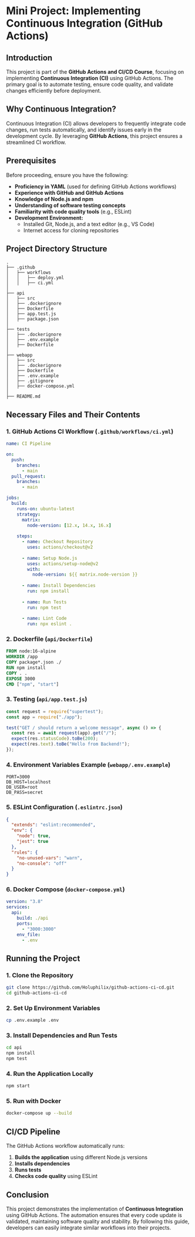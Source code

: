 # Mini Project: Implementing Continuous Integration (GitHub Actions)

## Introduction
This project is part of the **GitHub Actions and CI/CD Course**, focusing on implementing **Continuous Integration (CI)** using GitHub Actions. The primary goal is to automate testing, ensure code quality, and validate changes efficiently before deployment.

## Why Continuous Integration?
Continuous Integration (CI) allows developers to frequently integrate code changes, run tests automatically, and identify issues early in the development cycle. By leveraging **GitHub Actions**, this project ensures a streamlined CI workflow.

## Prerequisites
Before proceeding, ensure you have the following:

- **Proficiency in YAML** (used for defining GitHub Actions workflows)
- **Experience with GitHub and GitHub Actions**
- **Knowledge of Node.js and npm**
- **Understanding of software testing concepts**
- **Familiarity with code quality tools** (e.g., ESLint)
- **Development Environment:**
  - Installed Git, Node.js, and a text editor (e.g., VS Code)
  - Internet access for cloning repositories

## Project Directory Structure
```
.
├── .github
│   ├── workflows
│   │   ├── deploy.yml
│   │   ├── ci.yml
│
├── api
│   ├── src
│   ├── .dockerignore
│   ├── Dockerfile
│   ├── app.test.js
│   ├── package.json
│
├── tests
│   ├── .dockerignore
│   ├── .env.example
│   ├── Dockerfile
│
├── webapp
│   ├── src
│   ├── .dockerignore
│   ├── Dockerfile
│   ├── .env.example
│   ├── .gitignore
│   ├── docker-compose.yml
│
├── README.md
```

## Necessary Files and Their Contents

### 1. **GitHub Actions CI Workflow (`.github/workflows/ci.yml`)**
```yaml
name: CI Pipeline

on:
  push:
    branches:
      - main
  pull_request:
    branches:
      - main

jobs:
  build:
    runs-on: ubuntu-latest
    strategy:
      matrix:
        node-version: [12.x, 14.x, 16.x]
    
    steps:
      - name: Checkout Repository
        uses: actions/checkout@v2
      
      - name: Setup Node.js
        uses: actions/setup-node@v2
        with:
          node-version: ${{ matrix.node-version }}
      
      - name: Install Dependencies
        run: npm install
      
      - name: Run Tests
        run: npm test
      
      - name: Lint Code
        run: npx eslint .
```

### 2. **Dockerfile (`api/Dockerfile`)**
```dockerfile
FROM node:16-alpine
WORKDIR /app
COPY package*.json ./
RUN npm install
COPY . .
EXPOSE 3000
CMD ["npm", "start"]
```

### 3. **Testing (`api/app.test.js`)**
```javascript
const request = require("supertest");
const app = require("./app");

test("GET / should return a welcome message", async () => {
  const res = await request(app).get("/");
  expect(res.statusCode).toBe(200);
  expect(res.text).toBe("Hello from Backend!");
});
```

### 4. **Environment Variables Example (`webapp/.env.example`)**
```
PORT=3000
DB_HOST=localhost
DB_USER=root
DB_PASS=secret
```

### 5. **ESLint Configuration (`.eslintrc.json`)**
```json
{
  "extends": "eslint:recommended",
  "env": {
    "node": true,
    "jest": true
  },
  "rules": {
    "no-unused-vars": "warn",
    "no-console": "off"
  }
}
```

### 6. **Docker Compose (`docker-compose.yml`)**
```yaml
version: "3.8"
services:
  api:
    build: ./api
    ports:
      - "3000:3000"
    env_file:
      - .env
```

## Running the Project
### 1. **Clone the Repository**
```sh
git clone https://github.com/Holuphilix/github-actions-ci-cd.git
cd github-actions-ci-cd
```

### 2. **Set Up Environment Variables**
```sh
cp .env.example .env
```

### 3. **Install Dependencies and Run Tests**
```sh
cd api
npm install
npm test
```

### 4. **Run the Application Locally**
```sh
npm start
```

### 5. **Run with Docker**
```sh
docker-compose up --build
```

## CI/CD Pipeline
The GitHub Actions workflow automatically runs:
1. **Builds the application** using different Node.js versions
2. **Installs dependencies**
3. **Runs tests**
4. **Checks code quality** using ESLint

## Conclusion
This project demonstrates the implementation of **Continuous Integration** using GitHub Actions. The automation ensures that every code update is validated, maintaining software quality and stability. By following this guide, developers can easily integrate similar workflows into their projects.

